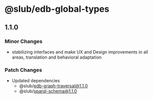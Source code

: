 # @slub/edb-global-types

## 1.1.0

### Minor Changes

- stabilizing interfaces and make UX and Design improvements in all areas, translation and behavioral adaptation

### Patch Changes

- Updated dependencies
  - @slub/edb-graph-traversal@1.1.0
  - @slub/sparql-schema@1.1.0
